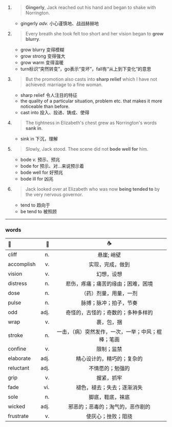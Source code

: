 1. >__Gingerly__, Jack reached out his hand and began to shake with Norrington.
   - gingerly *adv.* 小心谨慎地、战战赫赫地
2. >Every breath she took felt too short and her vision began to __grow blurry__.
   - grow blurry 变得模糊
   - grow strong 变得强大
   - grow warm 变得温暖
   - turn标识“突然转变”，go表示“变坏”，fall有“从上到下变化”的意思
3. >But the promotion also casts into __sharp relief__ which I have not achieved: marriage to a fine woman.
   - sharp relief 令人注目的特征
   - the quality of a particular situation, problem etc. that makes it more noticeable than before.
   - cast into 投入、投进、铸成、使得
4. >The tightness in Elizabeth's chest grew as Norrington's words __sank in__.
   - sink in 下沉，理解
5. >Slowly, Jack stood. Thee scene did not __bode well for__ him.
   - bode *v.* 预示、预兆
   - bode for 预示、对...来说预示着
   - bode well for 好预兆
   - bode ill for 凶兆
6. >Jack looked over at Elizabeth who was now __being tended to__ by the very nervous governor.
   - tend to 趋向于
   - be tend to 被照顾
---
### words
|:baby_bottle:|:beer:|:coffee:|
|:-----|-----:|:-----:|
|cliff|n.|悬崖; 峭壁|
|accomplish|v.|实现，完成，做到|
|vision|v.|幻想，设想|
|distress|n.|悲伤，疼痛；痛苦的缘由；困难，困境|
|dose|n.|（药）剂量，用量，一剂|
|pulse|n.|脉搏；脉冲；拍子，节奏|
|odd|adj.|奇怪的，古怪的；奇数的；多种多样的|
|wrap|v.|裹，包，捆|
|stroke|n.|一击，（病）突然发作，一次，一举；中风；棍棒；笔画|
|confine|v.|限制；监禁|
|elaborate|adj.|精心设计的，精巧的；复杂的|
|reluctant|adj.|不情愿的；勉强的|
|grip|v.|握紧，抓牢|
|fade|vi.|褪色，褪去；失去；逐渐消失|
|sole|n.|脚底，鞋底，袜底|
|wicked|adj.|邪恶的；恶毒的；淘气的，恶作剧的|
|frustrate|v.|使灰心；挫败；阻挠|

